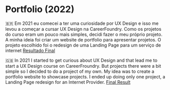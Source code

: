 # Portfolio (2022)
🇧🇷 Em 2021 eu comecei a ter uma curiosidade por UX Design e isso me levou a começar a cursar UX Design na CareerFoundry. Como os projetos do curso eram um pouco mais simples, decidi fazer o meu próprio projeto. A minha ideia foi criar um website de portfolio para apresentar projetos.
O projeto escolhido foi o redesign de uma Landing Page para um serviço de internet [Resultado Final](https://www.behance.net/gallery/235735233/Sumicity-Landing-Page-Redesign-%282022%29)

🇬🇧 In 2021 I started to get curious about UX Design and that lead me to start a UX Design course on CareerFroundry. But projects there were a bit simple so I decided to do a project of my own. My idea was to create a portfolio website to showcase projects.
I ended up doing only one project, a Landing Page redesign for an Internet Provider. [Final Result](https://www.behance.net/gallery/235735233/Sumicity-Landing-Page-Redesign-%282022%29)
